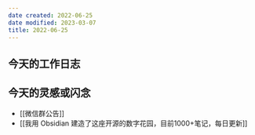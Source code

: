 ```yaml
---
date created: 2022-06-25
date modified: 2023-03-07
title: 2022-06-25
---
```


## 今天的工作日志

## 今天的灵感或闪念

- [[微信群公告]]
- [[我用 Obsidian 建造了这座开源的数字花园，目前1000+笔记，每日更新]]
